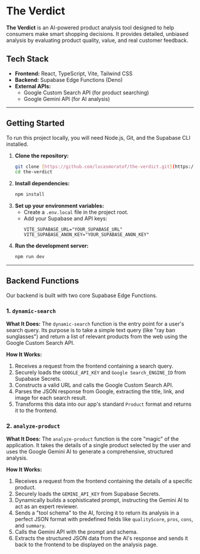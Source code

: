 # The Verdict

**The Verdict** is an AI-powered product analysis tool designed to help consumers make smart shopping decisions. It provides detailed, unbiased analysis by evaluating product quality, value, and real customer feedback.

## Tech Stack

- **Frontend:** React, TypeScript, Vite, Tailwind CSS
- **Backend:** Supabase Edge Functions (Deno)
- **External APIs:**
  - Google Custom Search API (for product searching)
  - Google Gemini API (for AI analysis)

---

## Getting Started

To run this project locally, you will need Node.js, Git, and the Supabase CLI installed.

1.  **Clone the repository:**
    ```bash
    git clone [https://github.com/lucasmoratof/the-verdict.git](https://github.com/lucasmoratof/the-verdict.git)
    cd the-verdict
    ```
2.  **Install dependencies:**
    ```bash
    npm install
    ```
3.  **Set up your environment variables:**
    * Create a `.env.local` file in the project root.
    * Add your Supabase and API keys:
        ```
        VITE_SUPABASE_URL="YOUR_SUPABASE_URL"
        VITE_SUPABASE_ANON_KEY="YOUR_SUPABASE_ANON_KEY"
        ```
4.  **Run the development server:**
    ```bash
    npm run dev
    ```

---

## Backend Functions

Our backend is built with two core Supabase Edge Functions.

### 1. `dynamic-search`

**What It Does:**
The `dynamic-search` function is the entry point for a user's search query. Its purpose is to take a simple text query (like "ray ban sunglasses") and return a list of relevant products from the web using the Google Custom Search API.

**How It Works:**
1.  Receives a request from the frontend containing a search query.
2.  Securely loads the `GOOGLE_API_KEY` and `Google Search_ENGINE_ID` from Supabase Secrets.
3.  Constructs a valid URL and calls the Google Custom Search API.
4.  Parses the JSON response from Google, extracting the title, link, and image for each search result.
5.  Transforms this data into our app's standard `Product` format and returns it to the frontend.

### 2. `analyze-product`

**What It Does:**
The `analyze-product` function is the core "magic" of the application. It takes the details of a single product selected by the user and uses the Google Gemini AI to generate a comprehensive, structured analysis.

**How It Works:**
1.  Receives a request from the frontend containing the details of a specific product.
2.  Securely loads the `GEMINI_API_KEY` from Supabase Secrets.
3.  Dynamically builds a sophisticated prompt, instructing the Gemini AI to act as an expert reviewer.
4.  Sends a "tool schema" to the AI, forcing it to return its analysis in a perfect JSON format with predefined fields like `qualityScore`, `pros`, `cons`, and `summary`.
5.  Calls the Gemini API with the prompt and schema.
6.  Extracts the structured JSON data from the AI's response and sends it back to the frontend to be displayed on the analysis page.
